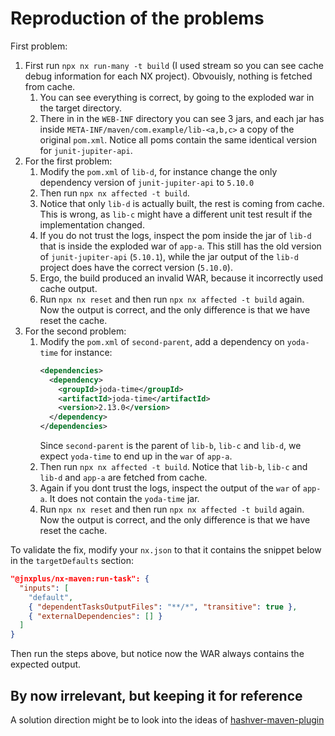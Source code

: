 # Reproduction of the problems

First problem:
1. First run `npx nx run-many -t build` (I used stream so you can see cache debug information for each NX project). Obvouisly, nothing is fetched from cache.
   1. You can see everything is correct, by going to the exploded war in the target directory.
   2. There in in the `WEB-INF` directory you can see 3 jars, and each jar has inside `META-INF/maven/com.example/lib-<a,b,c>` a copy of the original `pom.xml`. Notice all poms contain the same identical version for `junit-jupiter-api`.
2. For the first problem:
   1. Modify the `pom.xml` of `lib-d`, for instance change the only dependency version of `junit-jupiter-api` to `5.10.0`
   2. Then run `npx nx affected -t build`. 
   3. Notice that only `lib-d` is actually built, the rest is coming from cache. This is wrong, as `lib-c` might have a different unit test result if the implementation changed.
   4. If you do not trust the logs, inspect the pom inside the jar of `lib-d` that is inside the exploded war of `app-a`. This still has the old version of `junit-jupiter-api` (`5.10.1`), while the jar output of the `lib-d` project does have the correct version (`5.10.0`).
   5. Ergo, the build produced an invalid WAR, because it incorrectly used cache output.
   6. Run `npx nx reset` and then run `npx nx affected -t build` again. Now the output is correct, and the only difference is that we have reset the cache.
3. For the second problem:
   1. Modify the `pom.xml` of `second-parent`, add a dependency on `yoda-time` for instance:
      ```xml
      <dependencies>
        <dependency>
          <groupId>joda-time</groupId>
          <artifactId>joda-time</artifactId>
          <version>2.13.0</version>
        </dependency>
      </dependencies>
      ```
      Since `second-parent` is the parent of `lib-b`, `lib-c` and `lib-d`, we expect `yoda-time` to end up in the `war` of `app-a`.
   2. Then run `npx nx affected -t build`. Notice that `lib-b`, `lib-c` and `lib-d` and `app-a` are fetched from cache.
   3. Again if you dont trust the logs, inspect the output of the `war` of `app-a`. It does not contain the `yoda-time` jar.
   4. Run `npx nx reset` and then run `npx nx affected -t build` again. Now the output is correct, and the only difference is that we have reset the cache.

To validate the fix, modify your `nx.json` to that it contains the snippet below in the `targetDefaults` section:
```json
"@jnxplus/nx-maven:run-task": {
  "inputs": [
    "default",
    { "dependentTasksOutputFiles": "**/*", "transitive": true },
    { "externalDependencies": [] }
  ]
}
```
Then run the steps above, but notice now the WAR always contains the expected output.

## By now irrelevant, but keeping it for reference
A solution direction might be to look into the ideas of [hashver-maven-plugin](https://github.com/avodonosov/hashver-maven-plugin)
